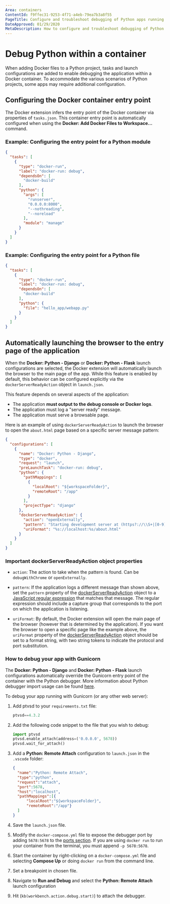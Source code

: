 ```yaml
---
Area: containers
ContentId: f9ffec31-9253-4f71-a4eb-79ea7b3a8f55
PageTitle: Configure and troubleshoot debugging of Python apps running in a Docker container
DateApproved: 01/29/2020
MetaDescription: How to configure and troubleshoot debugging of Python apps running in a Docker container, using Visual Studio Code.
---
```


# Debug Python within a container

When adding Docker files to a Python project, tasks and launch configurations are added to enable debugging the application within a Docker container. To accommodate the various scenarios of Python projects, some apps may require additional configuration.

## Configuring the Docker container entry point

The Docker extension infers the entry point of the Docker container via properties of `tasks.json`. This container entry point is automatically configured when using the **Docker: Add Docker Files to Workspace...** command.

### Example: Configuring the entry point for a Python module

```json
{
  "tasks": [
    {
      "type": "docker-run",
      "label": "docker-run: debug",
      "dependsOn": [
        "docker-build"
      ],
      "python": {
        "args": [
          "runserver",
          "0.0.0.0:8000",
          "--nothreading",
          "--noreload"
        ],
        "module": "manage"
      }
    }
  ]
}
```

### Example: Configuring the entry point for a Python file

```json
{
  "tasks": [
    {
      "type": "docker-run",
      "label": "docker-run: debug",
      "dependsOn": [
        "docker-build"
      ],
      "python": {
        "file": "hello_app/webapp.py"
      }
    }
  ]
}
```

## Automatically launching the browser to the entry page of the application

When the **Docker: Python - Django** or **Docker: Python - Flask** launch configurations are selected, the Docker extension will automatically launch the browser to the main page of the app. While this feature is enabled by default, this behavior can be configured explicitly via the `dockerServerReadyAction` object in `launch.json`.

This feature depends on several aspects of the application:

- The application **must output to the debug console or Docker logs**.
- The application must log a "server ready" message.
- The application must serve a browsable page.

Here is an example of using `dockerServerReadyAction` to launch the browser to open the `about.html` page based on a specific server message pattern:

```json
{
  "configurations": [
    {
      "name": "Docker: Python - Django",
      "type": "docker",
      "request": "launch",
      "preLaunchTask": "docker-run: debug",
      "python": {
        "pathMappings": [
          {
            "localRoot": "${workspaceFolder}",
            "remoteRoot": "/app"
          }
        ],
        "projectType": "django"
      },
      "dockerServerReadyAction": {
        "action": "openExternally",
        "pattern": "Starting development server at (https?://\\S+|[0-9]+)",
        "uriFormat": "%s://localhost:%s/about.html"
      }
    }
  ]
}
```

### Important dockerServerReadyAction object properties

- `action`: The action to take when the pattern is found. Can be `debugWithChrome` or `openExternally`.

- `pattern`: If the application logs a different message than shown above, set the `pattern` property of the [dockerServerReadyAction](/docs/containers/debug-common.md#dockerServerReadyAction-object-properties) object to a [JavaScript regular expression](https://developer.mozilla.org/docs/Web/JavaScript/Guide/Regular_Expressions) that matches that message. The regular expression should include a capture group that corresponds to the port on which the application is listening.

- `uriFormat`: By default, the Docker extension will open the main page of the browser (however that is determined by the application). If you want the browser to open a specific page like the example above, the `uriFormat` property of the [dockerServerReadyAction](debug-common.md#dockerServerReadyAction-object-properties) object should be set to a format string, with two string tokens to indicate the protocol and port substitution.

### How to debug your app with Gunicorn

 The **Docker: Python - Django** and **Docker: Python - Flask** launch configurations automatically override the Gunicorn entry point of the container with the Python debugger. More information about Python debugger import usage can be found [here](https://github.com/microsoft/ptvsd#ptvsd-import-usage).

To debug your app running with Gunicorn (or any other web server):

1. Add ptvsd to your `requirements.txt` file:

    ```python
    ptvsd==4.3.2
    ```

1. Add the following code snippet to the file that you wish to debug:

    ```python
    import ptvsd
    ptvsd.enable_attach(address=('0.0.0.0', 5678))
    ptvsd.wait_for_attach()
    ```

1. Add a **Python: Remote Attach** configuration to `launch.json` in the `.vscode` folder:

    ```json
    {
      "name":"Python: Remote Attach",
      "type":"python",
      "request":"attach",
      "port":5678,
      "host":"localhost",
      "pathMappings":[{
          "localRoot":"${workspaceFolder}",
          "remoteRoot":"/app"}
      ]
    }
    ```

1. Save the `launch.json` file.
1. Modify the `docker-compose.yml` file to expose the debugger port by adding `5678:5678` to the [ports section](https://docs.docker.com/compose/). If you are using `docker run` to run your container from the terminal, you must append `-p 5678:5678`.
1. Start the container by right-clicking on a `docker-compose.yml` file and selecting **Compose Up** or doing `docker run` from the command line.
1. Set a breakpoint in chosen file.
1. Navigate to **Run and Debug** and select the **Python: Remote Attach** launch configuration
1. Hit (`kb(workbench.action.debug.start)`) to attach the debugger.
